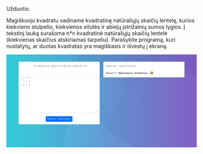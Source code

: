 Užduotis:

Magiškuoju kvadratu vadiname kvadratinę natūraliųjų skaičių lentelę, kurios kiekvieno stulpelio, kiekvienos eilutės ir abiejų įstrižainių sumos lygios. Į tekstinį lauką surašoma n*n kvadratinė natūraliųjų skaičių lentelė (kiekvienas skaičius atskiriamas tarpeliu). Parašykite programą, kuri nustatytų, ar duotas kvadratas yra magiškasis ir išvestų į ekraną.


![This is an image](https://github.com/KristinaBri/magical-square/blob/master/img_task1.png)
